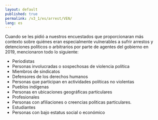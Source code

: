 ```yaml
---
layout: default
published: true
permalink: /v3_1/es/arrest/VEN/
lang: es
---
```


Cuando se les pidió a nuestros encuestados que proporcionaran más contexto sobre quiénes eran especialmente vulnerables a sufrir arrestos y detenciones políticos o arbitrarios por parte de agentes del gobierno en 2019, mencionaron todo lo siguiente:
-	Periodistas
-	Personas involucradas o sospechosas de violencia política
-	Miembros de sindicatos
-	Defensores de los derechos humanos
-	Personas que participan en actividades políticas no violentas
-	Pueblos indígenas
-	Personas en ubicaciones geográficas particulares
-	Profesionales
-	Personas con afiliaciones o creencias políticas particulares.
-	Estudiantes
-	Personas con bajo estatus social o económico

